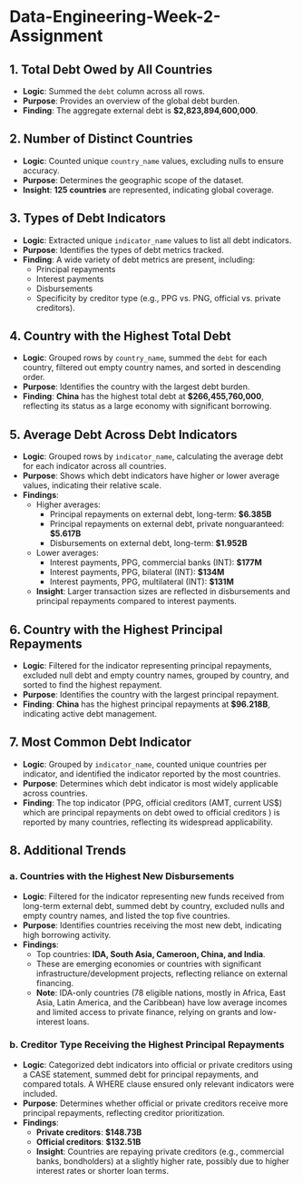 # Data-Engineering-Week-2-Assignment
## 1. Total Debt Owed by All Countries
- **Logic**: Summed the `debt` column across all rows.
- **Purpose**: Provides an overview of the global debt burden.
- **Finding**: The aggregate external debt is **$2,823,894,600,000**.

## 2. Number of Distinct Countries
- **Logic**: Counted unique `country_name` values, excluding nulls to ensure accuracy.
- **Purpose**: Determines the geographic scope of the dataset.
- **Insight**: **125 countries** are represented, indicating global coverage.

## 3. Types of Debt Indicators
- **Logic**: Extracted unique `indicator_name` values to list all debt indicators.
- **Purpose**: Identifies the types of debt metrics tracked.
- **Finding**: A wide variety of debt metrics are present, including:
  - Principal repayments
  - Interest payments
  - Disbursements
  - Specificity by creditor type (e.g., PPG vs. PNG, official vs. private creditors).

## 4. Country with the Highest Total Debt
- **Logic**: Grouped rows by `country_name`, summed the `debt` for each country, filtered out empty country names, and sorted in descending order.
- **Purpose**: Identifies the country with the largest debt burden.
- **Finding**: **China** has the highest total debt at **$266,455,760,000**, reflecting its status as a large economy with significant borrowing.

## 5. Average Debt Across Debt Indicators
- **Logic**: Grouped rows by `indicator_name`, calculating the average debt for each indicator across all countries.
- **Purpose**: Shows which debt indicators have higher or lower average values, indicating their relative scale.
- **Findings**:
  - Higher averages:
    - Principal repayments on external debt, long-term: **$6.385B**
    - Principal repayments on external debt, private nonguaranteed: **$5.617B**
    - Disbursements on external debt, long-term: **$1.952B**
  - Lower averages:
    - Interest payments, PPG, commercial banks (INT): **$177M**
    - Interest payments, PPG, bilateral (INT): **$134M**
    - Interest payments, PPG, multilateral (INT): **$131M**
  - **Insight**: Larger transaction sizes are reflected in disbursements and principal repayments compared to interest payments.

## 6. Country with the Highest Principal Repayments
- **Logic**: Filtered for the indicator representing principal repayments, excluded null debt and empty country names, grouped by country, and sorted to find the highest repayment.
- **Purpose**: Identifies the country with the largest principal repayment.
- **Finding**: **China** has the highest principal repayments at **$96.218B**, indicating active debt management.

## 7. Most Common Debt Indicator
- **Logic**: Grouped by `indicator_name`, counted unique countries per indicator, and identified the indicator reported by the most countries.
- **Purpose**: Determines which debt indicator is most widely applicable across countries.
- **Finding**: The top indicator (PPG, official creditors (AMT, current US$) which are principal repayments on debt owed to official creditors ) is reported by many countries, reflecting its widespread applicability.

## 8. Additional Trends
### a. Countries with the Highest New Disbursements
- **Logic**: Filtered for the indicator representing new funds received from long-term external debt, summed debt by country, excluded nulls and empty country names, and listed the top five countries.
- **Purpose**: Identifies countries receiving the most new debt, indicating high borrowing activity.
- **Findings**:
  - Top countries: **IDA, South Asia, Cameroon, China, and India**.
  - These are emerging economies or countries with significant infrastructure/development projects, reflecting reliance on external financing.
  - **Note**: IDA-only countries (78 eligible nations, mostly in Africa, East Asia, Latin America, and the Caribbean) have low average incomes and limited access to private finance, relying on grants and low-interest loans.

### b. Creditor Type Receiving the Highest Principal Repayments
- **Logic**: Categorized debt indicators into official or private creditors using a CASE statement, summed debt for principal repayments, and compared totals. A WHERE clause ensured only relevant indicators were included.
- **Purpose**: Determines whether official or private creditors receive more principal repayments, reflecting creditor prioritization.
- **Findings**:
  - **Private creditors**: **$148.73B**
  - **Official creditors**: **$132.51B**
  - **Insight**: Countries are repaying private creditors (e.g., commercial banks, bondholders) at a slightly higher rate, possibly due to higher interest rates or shorter loan terms.
